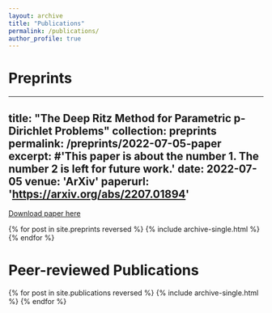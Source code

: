 ```yaml
---
layout: archive
title: "Publications"
permalink: /publications/
author_profile: true
---
```


<!---
{% if author.googlescholar %}
  You can also find my articles on <u><a href="{{author.googlescholar}}">my Google Scholar profile</a>.</u>
{% endif %}

{% include base_path %}
--->

Preprints
====== 

---
title: "The Deep Ritz Method for Parametric p-Dirichlet Problems"
collection: preprints
permalink: /preprints/2022-07-05-paper
excerpt: #'This paper is about the number 1. The number 2 is left for future work.'
date: 2022-07-05
venue: 'ArXiv'
paperurl: 'https://arxiv.org/abs/2207.01894'
---

[Download paper here](https://arxiv.org/pdf/2207.01894) 


{% for post in site.preprints reversed %}
  {% include archive-single.html %}
{% endfor %}


Peer-reviewed Publications
======

{% for post in site.publications reversed %}
  {% include archive-single.html %}
{% endfor %}
